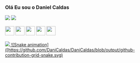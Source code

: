 ### Olá Eu sou o Daniel Caldas
<div>
<img src=https://github-readme-stats.vercel.app/api?username=DaniCaldas&show_icons=true&theme=darcula&include_all_commits=true&count_1/>
 <img src= https://github-readme-stats.vercel.app/api/top-langs/?username=Danicaldas&layout=compact&lengs_count=16&theme=tokyonight/>
</div>

<div><br>
     <img height=30px width=30px src="https://cdn.jsdelivr.net/gh/devicons/devicon/icons/html5/html5-original.svg"/> 
      <img height=30px width=30px  src="https://cdn.jsdelivr.net/gh/devicons/devicon/icons/css3/css3-original.svg" />
     <img  height=30px width=30px  src="https://cdn.jsdelivr.net/gh/devicons/devicon/icons/javascript/javascript-original.svg" />
      <img height=30px width=30px  src="https://cdn.jsdelivr.net/gh/devicons/devicon/icons/vuejs/vuejs-original.svg" />
      <img height=30px width=30px  src="https://cdn.jsdelivr.net/gh/devicons/devicon/icons/react/react-original.svg" />
  </div>
  
  <div><br>
  <a href="https://www.linkedin.com/in/daniel-caldas-95654b213"  target=_blank/> <img src=	"https://img.shields.io/badge/LinkedIn-0077B5?style=for-the-badge&logo=linkedin&logoColor=white" target=_blank/>
  ![Snake animation]([https://github.com/DaniCaldas/DaniCaldas/blob/output/github-contribution-grid-snake.svg)
  </div>

